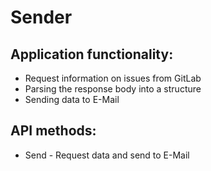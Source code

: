 # Sender

## Application functionality:
- Request information on issues from GitLab
- Parsing the response body into a structure
- Sending data to E-Mail

## API methods:
- Send - Request data and send to E-Mail